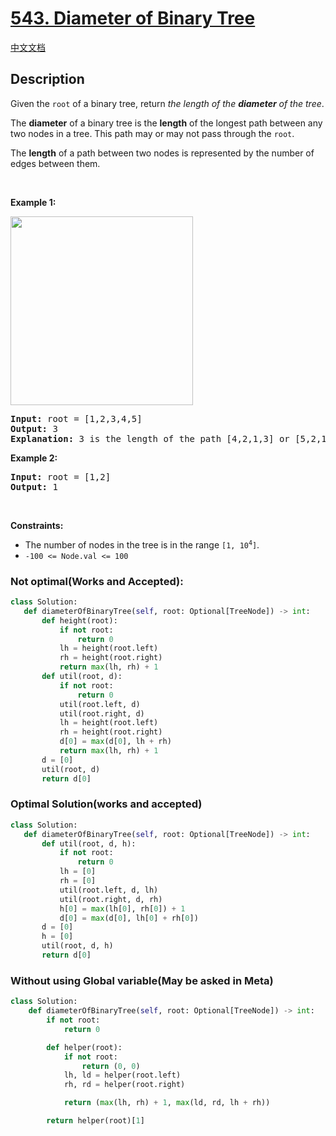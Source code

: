 # [543. Diameter of Binary Tree](https://leetcode.com/problems/diameter-of-binary-tree)

[中文文档](/solution/0500-0599/0543.Diameter%20of%20Binary%20Tree/README.md)

## Description

<!-- description:start -->

<p>Given the <code>root</code> of a binary tree, return <em>the length of the <strong>diameter</strong> of the tree</em>.</p>

<p>The <strong>diameter</strong> of a binary tree is the <strong>length</strong> of the longest path between any two nodes in a tree. This path may or may not pass through the <code>root</code>.</p>

<p>The <strong>length</strong> of a path between two nodes is represented by the number of edges between them.</p>

<p>&nbsp;</p>
<p><strong class="example">Example 1:</strong></p>
<img alt="" src="https://fastly.jsdelivr.net/gh/doocs/leetcode@main/solution/0500-0599/0543.Diameter%20of%20Binary%20Tree/images/diamtree.jpg" style="width: 292px; height: 302px;" />
<pre>
<strong>Input:</strong> root = [1,2,3,4,5]
<strong>Output:</strong> 3
<strong>Explanation:</strong> 3 is the length of the path [4,2,1,3] or [5,2,1,3].
</pre>

<p><strong class="example">Example 2:</strong></p>

<pre>
<strong>Input:</strong> root = [1,2]
<strong>Output:</strong> 1
</pre>

<p>&nbsp;</p>
<p><strong>Constraints:</strong></p>

<ul>
	<li>The number of nodes in the tree is in the range <code>[1, 10<sup>4</sup>]</code>.</li>
	<li><code>-100 &lt;= Node.val &lt;= 100</code></li>
</ul>

### Not optimal(Works and Accepted):
```python
class Solution:
   def diameterOfBinaryTree(self, root: Optional[TreeNode]) -> int:
       def height(root):
           if not root:
               return 0
           lh = height(root.left)
           rh = height(root.right)
           return max(lh, rh) + 1
       def util(root, d):
           if not root:
               return 0
           util(root.left, d)
           util(root.right, d)
           lh = height(root.left)
           rh = height(root.right)
           d[0] = max(d[0], lh + rh)
           return max(lh, rh) + 1
       d = [0]
       util(root, d)
       return d[0]
```


### Optimal Solution(works and accepted)
```python
class Solution:
   def diameterOfBinaryTree(self, root: Optional[TreeNode]) -> int:
       def util(root, d, h):
           if not root:
               return 0
           lh = [0]
           rh = [0]
           util(root.left, d, lh)
           util(root.right, d, rh)
           h[0] = max(lh[0], rh[0]) + 1
           d[0] = max(d[0], lh[0] + rh[0])
       d = [0]
       h = [0]
       util(root, d, h)
       return d[0]
```

### Without using Global variable(May be asked in Meta)
```python
class Solution:
    def diameterOfBinaryTree(self, root: Optional[TreeNode]) -> int:
        if not root:
            return 0

        def helper(root):
            if not root:
                return (0, 0)
            lh, ld = helper(root.left)
            rh, rd = helper(root.right)

            return (max(lh, rh) + 1, max(ld, rd, lh + rh))

        return helper(root)[1]
```




